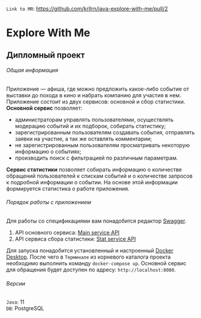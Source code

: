 `Link to MR`: https://github.com/krllrn/java-explore-with-me/pull/2

# Explore With Me
## Дипломный проект 
###### Общая информация
Приложение — афиша, где можно предложить какое-либо событие от выставки до похода в кино и набрать компанию для участия в нем. Приложение состоит из двух сервисов: основной и сбор статистики.  
**Основной сервис** позволяет:
 - администраторам управлять пользователями, осуществлять модерацию событий и их подборок, собирать статистику;
 - зарегистрированным пользователям создавать события, отправлять заявки на участие, а так же оставлять комментарии;
 - не зарегистрированным пользователям просматривать некоторую информацию о событиях;
 - производить поиск с фильтрацией по различным параметрам.
 
**Сервис статистики** позволяет собирать информацию о количестве обращений пользователей к спискам событий и о количестве запросов к подробной информации о событии. На основе этой информации формируется статистика о работе приложения.

###### Порядок работы с приложением
Для работы со спецификациями вам понадобится редактор [Swagger](https://editor-next.swagger.io/).
1. API основного сервиса: [Main service API](https://raw.githubusercontent.com/yandex-praktikum/java-explore-with-me/main/ewm-main-service-spec.json)
2. API сервиса сбора статистики: [Stat service API](https://raw.githubusercontent.com/yandex-praktikum/java-explore-with-me/main/ewm-stats-service-spec.json)

Для запуска понадобится установленный и настроенный [Docker Desktop](https://www.docker.com/products/docker-desktop). После чего в `Терминале` из корневого каталога проекта необходимо выполнить команду `docker-compose up`. Основной сервис для обращения будет доступен по адресу: `http://localhost:8080`.

###### Версии
`Java`: 11  
`DB`: PostgreSQL
